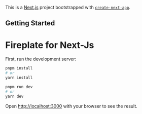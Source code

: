 This is a [Next.js](https://nextjs.org/) project bootstrapped with [`create-next-app`](https://github.com/vercel/next.js/tree/canary/packages/create-next-app).

## Getting Started

# Fireplate for Next-Js

First, run the development server:

```bash
pnpm install
# or
yarn install
```

```bash
pnpm run dev
# or
yarn dev
```

Open [http://localhost:3000](http://localhost:3000) with your browser to see the result.
